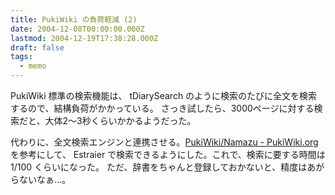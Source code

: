```yaml
---
title: PukiWiki の負荷軽減 (2)
date: 2004-12-08T00:00:00.000Z
lastmod: 2004-12-19T17:38:28.000Z
draft: false
tags:
  - memo
---
```


PukiWiki 標準の検索機能は、 tDiarySearch のように検索のたびに全文を検索するので、結構負荷がかかっている。 さっき試したら、3000ページに対する検索だと、大体2〜3秒くらいかかるようだった。

代わりに、全文検索エンジンと連携させる。[PukiWiki/Namazu - PukiWiki.org](http://pukiwiki.org/index.php?PukiWiki%2FNamazu)を参考にして、 Estraier で検索できるようにした。これで、検索に要する時間は 1/100 くらいになった。 ただ、辞書をちゃんと登録しておかないと、精度はあがらないなぁ…。
